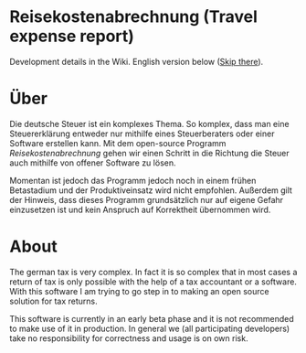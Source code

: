 Reisekostenabrechnung (Travel expense report)
=====
Development details in the Wiki. English version below ([Skip there](#english)).

# Über
Die deutsche Steuer ist ein komplexes Thema. So komplex, dass man eine Steuererklärung entweder nur mithilfe eines
Steuerberaters oder einer Software erstellen kann. Mit dem open-source Programm *Reisekostenabrechnung* gehen wir einen
Schritt in die Richtung die Steuer auch mithilfe von offener Software zu lösen.

Momentan ist jedoch das Programm jedoch noch in einem frühen Betastadium und der Produktiveinsatz wird nicht empfohlen.
Außerdem gilt der Hinweis, dass dieses Programm grundsätzlich nur auf eigene Gefahr einzusetzen ist und kein Anspruch
auf Korrektheit übernommen wird.

<span id="english"></span>
# About
The german tax is very complex. In fact it is so complex that in most cases a return of tax is only possible with the
help of a tax accountant or a software. With this software I am trying to go step in to making an open source solution
for tax returns.

This software is currently in an early beta phase and it is not recommended to make use of it in production. In general 
we (all participating developers) take no responsibility for correctness and usage is on own risk.